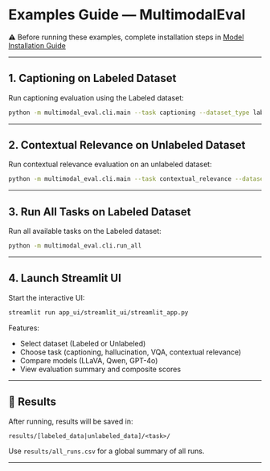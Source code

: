 # Examples Guide — MultimodalEval

⚠️ Before running these examples, complete installation steps in [Model Installation Guide](model_installation.md)

---

## 1. Captioning on Labeled Dataset
Run captioning evaluation using the Labeled dataset:

```bash
python -m multimodal_eval.cli.main --task captioning --dataset_type labeled --sources standard
```

---

## 2. Contextual Relevance on Unlabeled Dataset
Run contextual relevance evaluation on an unlabeled dataset:

```bash
python -m multimodal_eval.cli.main --task contextual_relevance --dataset_type unlabeled --sources standard
```

---

## 3. Run All Tasks on Labeled Dataset
Run all available tasks on the Labeled dataset:

```bash
python -m multimodal_eval.cli.run_all
```

---

## 4. Launch Streamlit UI
Start the interactive UI:

```bash
streamlit run app_ui/streamlit_ui/streamlit_app.py
```

Features:
- Select dataset (Labeled or Unlabeled)  
- Choose task (captioning, hallucination, VQA, contextual relevance)  
- Compare models (LLaVA, Qwen, GPT-4o)  
- View evaluation summary and composite scores  

---

## 📂 Results
After running, results will be saved in:
```
results/[labeled_data|unlabeled_data]/<task>/
```

Use `results/all_runs.csv` for a global summary of all runs.

---

